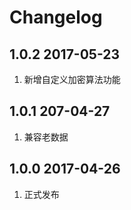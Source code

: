# Changelog

## 1.0.2 2017-05-23
1. 新增自定义加密算法功能

## 1.0.1 207-04-27
1. 兼容老数据

## 1.0.0 2017-04-26
1. 正式发布